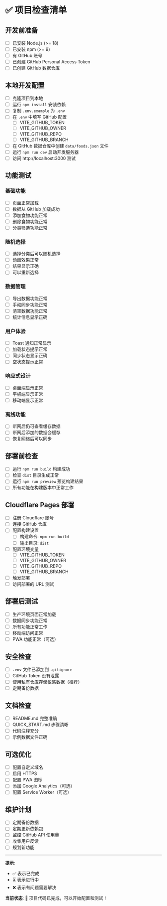 # ✅ 项目检查清单

## 开发前准备

- [ ] 已安装 Node.js (>= 18)
- [ ] 已安装 npm (>= 9)
- [ ] 有 GitHub 账号
- [ ] 已创建 GitHub Personal Access Token
- [ ] 已创建 GitHub 数据仓库

## 本地开发配置

- [ ] 克隆项目到本地
- [ ] 运行 `npm install` 安装依赖
- [ ] 复制 `.env.example` 为 `.env`
- [ ] 在 `.env` 中填写 GitHub 配置
  - [ ] VITE_GITHUB_TOKEN
  - [ ] VITE_GITHUB_OWNER
  - [ ] VITE_GITHUB_REPO
  - [ ] VITE_GITHUB_BRANCH
- [ ] 在 GitHub 数据仓库中创建 `data/foods.json` 文件
- [ ] 运行 `npm run dev` 启动开发服务器
- [ ] 访问 http://localhost:3000 测试

## 功能测试

### 基础功能
- [ ] 页面正常加载
- [ ] 数据从 GitHub 加载成功
- [ ] 添加食物功能正常
- [ ] 删除食物功能正常
- [ ] 分类筛选功能正常

### 随机选择
- [ ] 选择分类后可以随机选择
- [ ] 动画效果正常
- [ ] 结果显示正确
- [ ] 可以重新选择

### 数据管理
- [ ] 导出数据功能正常
- [ ] 手动同步功能正常
- [ ] 清空数据功能正常
- [ ] 统计信息显示正确

### 用户体验
- [ ] Toast 通知正常显示
- [ ] 加载状态提示正常
- [ ] 同步状态显示正确
- [ ] 空状态提示正常

### 响应式设计
- [ ] 桌面端显示正常
- [ ] 平板端显示正常
- [ ] 移动端显示正常

### 离线功能
- [ ] 断网后仍可查看缓存数据
- [ ] 断网后添加的数据会缓存
- [ ] 恢复网络后可以同步

## 部署前检查

- [ ] 运行 `npm run build` 构建成功
- [ ] 检查 `dist` 目录生成正常
- [ ] 运行 `npm run preview` 预览构建结果
- [ ] 所有功能在构建版本中正常工作

## Cloudflare Pages 部署

- [ ] 注册 Cloudflare 账号
- [ ] 连接 GitHub 仓库
- [ ] 配置构建设置
  - [ ] 构建命令: `npm run build`
  - [ ] 输出目录: `dist`
- [ ] 配置环境变量
  - [ ] VITE_GITHUB_TOKEN
  - [ ] VITE_GITHUB_OWNER
  - [ ] VITE_GITHUB_REPO
  - [ ] VITE_GITHUB_BRANCH
- [ ] 触发部署
- [ ] 访问部署的 URL 测试

## 部署后测试

- [ ] 生产环境页面正常加载
- [ ] 数据同步功能正常
- [ ] 所有功能正常工作
- [ ] 移动端访问正常
- [ ] PWA 功能正常（可选）

## 安全检查

- [ ] `.env` 文件已添加到 `.gitignore`
- [ ] GitHub Token 没有泄露
- [ ] 使用私有仓库存储敏感数据（推荐）
- [ ] 定期备份数据

## 文档检查

- [ ] README.md 完整准确
- [ ] QUICK_START.md 步骤清晰
- [ ] 代码注释充分
- [ ] 示例数据文件正确

## 可选优化

- [ ] 配置自定义域名
- [ ] 启用 HTTPS
- [ ] 配置 PWA 图标
- [ ] 添加 Google Analytics（可选）
- [ ] 配置 Service Worker（可选）

## 维护计划

- [ ] 定期备份数据
- [ ] 定期更新依赖包
- [ ] 监控 GitHub API 使用量
- [ ] 收集用户反馈
- [ ] 规划新功能

---

**提示**: 
- ✅ 表示已完成
- ⏳ 表示进行中
- ❌ 表示有问题需要解决

**当前状态**: 🎉 项目代码已完成，可以开始配置和测试！
